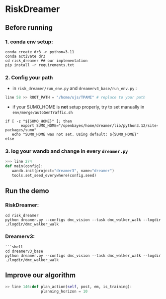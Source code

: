 # RiskDreamer


## Before running 
### 1. conda env setup:
```shell
conda create dr3 -n python=3.11
conda activate dr3
cd risk_dreamer ## our implementation
pip install -r requirements.txt
```

### 2. Config your path
* in `risk_dreamer/run_env.py` and `dreamerv3_base/run_env.py` :

```python
line 58 >> ROOT_PATH = "/home/ujs/TPAMI" # replace to your path
```


 * if your SUMO_HOME is **not** setup properly, try to set manually in `env/merge/autoGenTraffic.sh`

 ```shell
 if [ -z "${SUMO_HOME}" ]; then
        export SUMO_HOME="/openbayes/home/dreamer/lib/python3.12/site-packages/sumo"
    echo "SUMO_HOME was not set. Using default: ${SUMO_HOME}"
else
 ```
 ### 3. log your wandb and change in every `dreamer.py`

 ```python
 >>> line 274 
 def main(config):
    wandb.init(project="dreamer3", name="dreamer")
    tools.set_seed_everywhere(config.seed)
```
## Run the demo

### RiskDreamer:
```shell 
cd risk_dreamer
python dreamer.py --configs dmc_vision --task dmc_walker_walk --logdir ./logdir/dmc_walker_walk
```

### Dreamerv3:
```shell
```shell 
cd dreamerv3_base
python dreamer.py --configs dmc_vision --task dmc_walker_walk --logdir ./logdir/dmc_walker_walk
```

## Improve our algorithm

```python
>> line 146:def plan_action(self, post, em, is_training):
                planning_horizon = 10  

```

